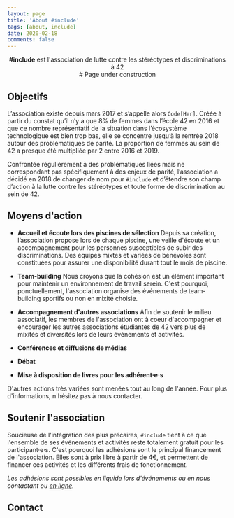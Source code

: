 ```yaml
---
layout: page
title: 'About #include'
tags: [about, include]
date: 2020-02-18
comments: false
---
```

    
<center><b>&#35;include</b> est l'association de lutte contre les stéréotypes et discriminations à 42</center>

<center># Page under construction</center>

## Objectifs

L’association existe depuis mars 2017 et s’appelle alors `Code[Her]`.
Créée à partir du constat qu’il n’y a que 8% de femmes dans l’école 42 en 2016 et que ce nombre représentatif de la situation dans l’écosystème technologique est bien trop bas, elle se concentre jusqu’à la rentrée 2018 autour des problématiques de parité.
La proportion de femmes au sein de 42 a presque été multipliée par 2 entre 2016 et 2019.

Confrontée régulièrement à des problématiques liées mais ne correspondant pas spécifiquement à des enjeux de parité, l’association a décidé en 2018 de changer de nom pour `#include` et d’étendre son champ d’action à la lutte contre les stéréotypes et toute forme de discrimination au sein de 42.


## Moyens d'action

* **Accueil et écoute lors des piscines de sélection**
Depuis sa création, l’association propose lors de chaque piscine, une veille d'écoute et un accompagnement pour les personnes susceptibles de subir des discriminations.
Des équipes mixtes et variées de bénévoles sont constituées pour assurer une disponibilité durant tout le mois de piscine.

* **Team-building** 
Nous croyons que la cohésion est un élément important pour maintenir un environnement de travail serein.
C'est pourquoi, ponctuellement, l'association organise des événements de team-building sportifs ou non en mixité choisie.

* **Accompagnement d'autres associations**
Afin de soutenir le milieu associatif, les membres de l'association ont à coeur d'accompagner et encourager les autres associations étudiantes de 42 vers plus de mixités et diversités lors de leurs événements et activités.

* **Conférences et diffusions de médias**
* **Débat**
* **Mise à disposition de livres pour les adhérent·e·s**

D'autres actions très variées sont menées tout au long de l'année. 
Pour plus d'informations, n'hésitez pas à nous contacter.

## Soutenir l'association
Soucieuse de l'intégration des plus précaires, `#include` tient à ce que l'ensemble de ses événements et activités reste totalement gratuit pour les participant·e·s.
C'est pourquoi les adhésions sont le principal financement de l'association.
Elles sont à prix libre à partir de 4€, et permettent de financer ces activités et les différents frais de fonctionnement.

_Les adhésions sont possibles en liquide lors d'événements ou en nous contactant ou [en ligne](https://www.helloasso.com/associations/include/adhesions/adhesion-2019)._


## Contact
<h3 class="" style="font-size:30px;">
    <a class="social-btn" href="mailto:contact@42include.me" target="_blank" rel="noopener noreferrer"><i class="fa fa-fw fa-envelope-square"></i></a>
    <a class="social-btn" href="http://instagram.com/42include" target="_blank" rel="noopener noreferrer"><i class="fa fa-fw fa-instagram"></i></a>
</h3>



<!-- Présentation de l’association #include
L’association existe depuis mars 2017 et s’appelle alors Code[Her].
Créée à partir du constat qu’il n’y a que 8% de femmes dans l’école (piscines 2016) et que
ce nombre représentatif de la situation dans l’écosystème technologique est bien trop bas,
elle se concentre jusqu’à la rentrée 2018 autour des problématiques de parité. La proportion
de femmes au sein de 42 a presque été multipliée par 2 depuis 2016.
Confrontée régulièrement à des problématiques liées mais ne correspondant pas
spécifiquement à des enjeux de parité, l’association a décidé cette année de changer de
nom pour #include et d’étendre son champ d’action à la lutte contre les stéréotypes et toute
forme de discrimination au sein de 42.
Depuis sa création, l’association propose lors de chaque piscine, une veille. Des bénévoles
sont mobilisés chaque jour, joignables via slack et disponibles lors d’une permanence
hebdomadaire. Il s’agit d’équipes mixtes d’étudiant·e·s qui fournissent écoute et
accompagnement si nécessaire.
D’autres projets plus ponctuels ont été menés, comme des événements de team-building
pour apporter un peu de compétition et de cohésion parmi les étudiantes, des conférences,
des diffusions de films et documentaires, etc.
L’association peut aussi être consultée par l’école sur des mesures mises en place et a
aussi impulsé plusieurs initiatives (la possibilité d’afficher un prénom d’usage notamment).
Pour l’année en cours, les projets sont variés :
+ Diffusion de films thématiques mensuelle (chaque dernier dimanche du mois à 20h),
+ Café-débats entre étudiant·e·s,
+ Conférences et interventions de femmes et/ou personnes issues de minorités,
+ Participations à des événements externes (type hackathon),
+ Team-building.
Pour mener à bien ces projets, et bien d’autres, l’association a besoin de nouveaux
membres et adhérent·e·s !
Le fonctionnement de l’association se veut le plus horizontal possible.
Tout le monde peut devenir adhérent·e en s’acquittant de la cotisation annuelle fixée à 4
euros.
Les adhérent·e·s et membres du CA peuvent participer de la même manière aux différents
projets et ont chacun·e une voix aux AG bi-annuelles.
Les membres ont, en plus, la possibilité de mettre en place les projets, en sont les référents
et ont voix aux réunions quasi mensuelles du CA. Ils ou elles sont élu·e·s à la majorité
absolue des membres actuels.
En dehors de responsabilités légales et administratives, les membres du bureau ne
possèdent pas plus de pouvoir que les membres du CA.

Questions / Réponses
Quel est le volume horaire d’un projet ?
Le volume est très variable. L’adhésion ne requiert pas de temps de présence minimum.
Certains projets réclament une implication sur du moyen terme (eg. le bénévolat pendant les
piscines d’été), d’autres sont ponctuels et extrêmement courts (eg. encadrer un événement).
L’association recherche-t-elle de nouvelles personnes pour le bureau et CA ?
Oui. La présidence est collégiale et les différents postes du bureau ainsi que les
participations au Conseil d’Administration sont toujours ouverts à toute candidature.
Quelles sont les outils utilisés pour le fonctionnement de l’association ?
Principalement slack et trello.
L’association dispose d’un chan #include sur le slack 42born2code et de son instance de
slack propre. Celle-ci est accessible sur invitation pour tou·te·s les adhérent·e·s et membres.
Les actions sont elles uniquement concentrées en interne à 42 ou ont aussi lieu à
l’extérieur ?
Les actions sont principalement internes pour l’instant.
Plusieurs projets en préparation vont cependant concerner de la sensibilisation en dehors de
42 et/ou emmener des étudiant·e·s participer à des activités loin des clusters.
#include travaille-t-elle en collaboration avec le staff ?
Autant que possible.
Les prérogatives de l’association ayant évoluées, des actions sont-elles prévues pour
lutter contre le racisme ?
Dans l’idéal, oui. #include souhaiterait avoir le plus de diversités possibles dans ses équipes
afin de mettre en place des projets sur les différents types de discrimination que peuvent
rencontrer les étudiant·e·s.
Est-il envisagé d’aider l’intégration des étudiant·e·s non-francophones ?
Les différentes questions et propositions soulevées par cette question seront discutées lors
de la prochaine AG.
C’est quand les adhésions ?
Tout le temps !
Les adhésions sont possibles en liquide lors d'événements ou en contactant un·e des
membres via le chan #include ou en ligne (https://bit.ly/2pVFYtS). -->